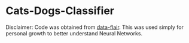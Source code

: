 # Cats-Dogs-Classifier

Disclaimer:
  Code was obtained from [data-flair](https://data-flair.training/blogs/cats-dogs-classification-deep-learning-project-beginners/). 
  This was used simply for personal growth to better understand Neural Networks. 
